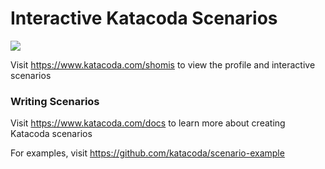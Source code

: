 # Interactive Katacoda Scenarios

[![](http://shields.katacoda.com/katacoda/shomis/count.svg)](https://www.katacoda.com/shomis "Get your profile on Katacoda.com")

Visit https://www.katacoda.com/shomis to view the profile and interactive scenarios

### Writing Scenarios
Visit https://www.katacoda.com/docs to learn more about creating Katacoda scenarios

For examples, visit https://github.com/katacoda/scenario-example

